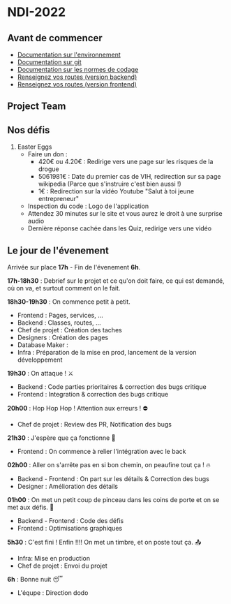 # NDI-2022

## Avant de commencer
- [Documentation sur l'environnement](documentation/env.md)
- [Documentation sur git](documentation/git.md)
- [Documentation sur les normes de codage](documentation/code.md)
- [Renseignez vos routes (version backend)](documentation/routes/backend.md)
- [Renseignez vos routes (version frontend)](documentation/routes/backend.md)

## Project Team

## Nos défis
1) Easter Eggs
    - Faire un don :
        - 420€ ou 4.20€ : Redirige vers une page sur les risques de la drogue
        - 5061981€ : Date du premier cas de VIH, redirection sur sa page wikipedia (Parce que s'instruire c'est bien aussi !)
        - 1€ : Redirection sur la vidéo Youtube "Salut à toi jeune entrepreneur"
    - Inspection du code : Logo de l'application
    - Attendez 30 minutes sur le site et vous aurez le droit à une surprise audio
    - Dernière réponse cachée dans les Quiz, redirige vers une vidéo

## Le jour de l'évenement
Arrivée sur place **17h** - Fin de l'évenement **6h**.

**17h-18h30** : Debrief sur le projet et ce qu'on doit faire, ce qui est demandé, où on va, et surtout comment on le fait.  

**18h30-19h30** : On commence petit à petit.
- Frontend : Pages, services, ...
- Backend : Classes, routes, ...
- Chef de projet : Création des taches
- Designers : Création des pages
- Database Maker : 
- Infra : Préparation de la mise en prod, lancement de la version développement

**19h30** : On attaque ! ⚔️
- Backend : Code parties prioritaires & correction des bugs critique
- Frontend : Integration & correction des bugs critique

**20h00** : Hop Hop Hop ! Attention aux erreurs ! ⛔️
- Chef de projet : Review des PR, Notification des bugs

**21h30** : J'espère que ça fonctionne 🥶
- Frontend : On commence à relier l'intégration avec le back

**02h00** : Aller on s'arrête pas en si bon chemin, on peaufine tout ça ! 🔥
- Backend - Frontend : On part sur les détails & Correction des bugs
- Designer : Amélioration des détails

**01h00** : On met un petit coup de pinceau dans les coins de porte et on se met aux défis. 🧹
- Backend - Frontend : Code des défis
- Frontend : Optimisations graphiques

**5h30** : C'est fini ! Enfin !!!! On met un timbre, et on poste tout ça. 📤
- Infra: Mise en production
- Chef de projet : Envoi du projet

**6h** : Bonne nuit 😴
- L'équpe : Direction dodo
